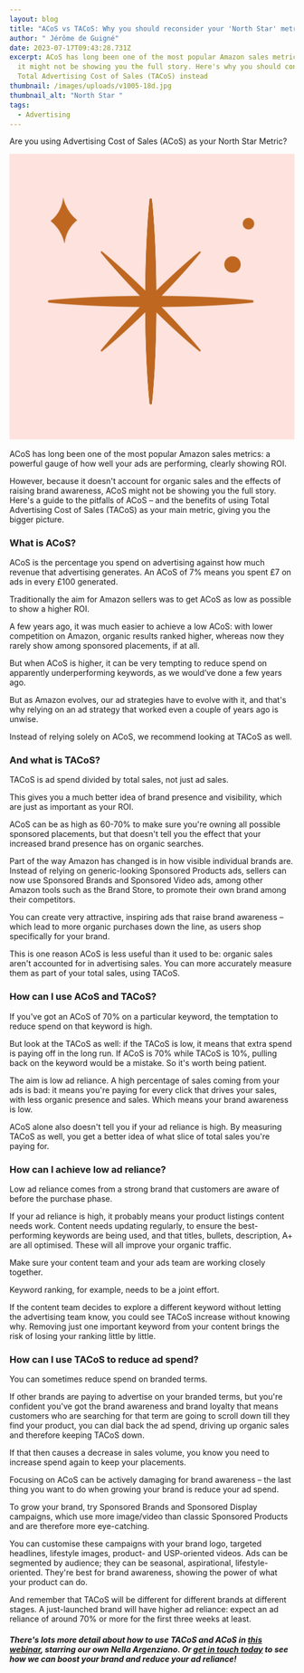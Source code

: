 ```yaml
---
layout: blog
title: "ACoS vs TACoS: Why you should reconsider your 'North Star' metric on Amazon"
author: " Jérôme de Guigné"
date: 2023-07-17T09:43:28.731Z
excerpt: ACoS has long been one of the most popular Amazon sales metrics - but
  it might not be showing you the full story. Here's why you should consider
  Total Advertising Cost of Sales (TACoS) instead
thumbnail: /images/uploads/v1005-18d.jpg
thumbnail_alt: "North Star "
tags:
  - Advertising
---
```

<!--StartFragment-->

Are you using Advertising Cost of Sales (ACoS) as your North Star Metric?

![North Star](/images/uploads/north-star.jpg "North Star")

ACoS has long been one of the most popular Amazon sales metrics: a powerful gauge of how well your ads are performing, clearly showing ROI.

However, because it doesn't account for organic sales and the effects of raising brand awareness, ACoS might not be showing you the full story. Here's a guide to the pitfalls of ACoS – and the benefits of using Total Advertising Cost of Sales (TACoS) as your main metric, giving you the bigger picture.

### What is ACoS?

ACoS is the percentage you spend on advertising against how much revenue that advertising generates. An ACoS of 7% means you spent £7 on ads in every £100 generated.

Traditionally the aim for Amazon sellers was to get ACoS as low as possible to show a higher ROI.

A few years ago, it was much easier to achieve a low ACoS: with lower competition on Amazon, organic results ranked higher, whereas now they rarely show among sponsored placements, if at all.

But when ACoS is higher, it can be very tempting to reduce spend on apparently underperforming keywords, as we would’ve done a few years ago.

But as Amazon evolves, our ad strategies have to evolve with it, and that's why relying on an ad strategy that worked even a couple of years ago is unwise.

Instead of relying solely on ACoS, we recommend looking at TACoS as well.

### And what is TACoS?

TACoS is ad spend divided by total sales, not just ad sales.

This gives you a much better idea of brand presence and visibility, which are just as important as your ROI.

ACoS can be as high as 60-70% to make sure you're owning all possible sponsored placements, but that doesn't tell you the effect that your increased brand presence has on organic searches.

Part of the way Amazon has changed is in how visible individual brands are. Instead of relying on generic-looking Sponsored Products ads, sellers can now use Sponsored Brands and Sponsored Video ads, among other Amazon tools such as the Brand Store, to promote their own brand among their competitors.

You can create very attractive, inspiring ads that raise brand awareness – which lead to more organic purchases down the line, as users shop specifically for your brand.

This is one reason ACoS is less useful than it used to be: organic sales aren't accounted for in advertising sales. You can more accurately measure them as part of your total sales, using TACoS.

### How can I use ACoS and TACoS?

If you've got an ACoS of 70% on a particular keyword, the temptation to reduce spend on that keyword is high.

But look at the TACoS as well: if the TACoS is low, it means that extra spend is paying off in the long run. If ACoS is 70% while TACoS is 10%, pulling back on the keyword would be a mistake. So it's worth being patient.

The aim is low ad reliance. A high percentage of sales coming from your ads is bad: it means you're paying for every click that drives your sales, with less organic presence and sales. Which means your brand awareness is low.

ACoS alone also doesn't tell you if your ad reliance is high. By measuring TACoS as well, you get a better idea of what slice of total sales you're paying for.

### How can I achieve low ad reliance?

Low ad reliance comes from a strong brand that customers are aware of before the purchase phase.

If your ad reliance is high, it probably means your product listings content needs work. Content needs updating regularly, to ensure the best-performing keywords are being used, and that titles, bullets, description, A+ are all optimised. These will all improve your organic traffic.

Make sure your content team and your ads team are working closely together.

Keyword ranking, for example, needs to be a joint effort.

If the content team decides to explore a different keyword without letting the advertising team know, you could see TACoS increase without knowing why. Removing just one important keyword from your content brings the risk of losing your ranking little by little.

### How can I use TACoS to reduce ad spend?

You can sometimes reduce spend on branded terms.

If other brands are paying to advertise on your branded terms, but you're confident you've got the brand awareness and brand loyalty that means customers who are searching for that term are going to scroll down till they find your product, you can dial back the ad spend, driving up organic sales and therefore keeping TACoS down.

If that then causes a decrease in sales volume, you know you need to increase spend again to keep your placements. 

Focusing on ACoS can be actively damaging for brand awareness – the last thing you want to do when growing your brand is reduce your ad spend.

To grow your brand, try Sponsored Brands and Sponsored Display campaigns, which use more image/video than classic Sponsored Products and are therefore more eye-catching.

You can customise these campaigns with your brand logo, targeted headlines, lifestyle images, product- and USP-oriented videos. Ads can be segmented by audience; they can be seasonal, aspirational, lifestyle-oriented. They're best for brand awareness, showing the power of what your product can do.

And remember that TACoS will be different for different brands at different stages. A just-launched brand will have higher ad reliance: expect an ad reliance of around 70% or more for the first three weeks at least.

##### There's lots more detail about how to use TACoS and ACoS in [this webinar](https://www.youtube.com/watch?v=ufQky1NoVGw), starring our own Nella Argenziano. Or [get in touch today](https://e-comas.com/contact.html) to see how we can boost your brand and reduce your ad reliance!

<!--EndFragment-->